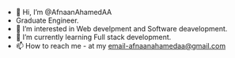 - 👋 Hi, I’m @AfnaanAhamedAA
- Graduate Engineer.
- 👀 I’m interested in Web develpment and Software deavelopment.
- 🌱 I’m currently learning Full stack development.
- 📫 How to reach me - at my email-afnaanahamedaa@gmail.com

<!---
AfnaanAhamedAA/AfnaanAhamedAA is a ✨ special ✨ repository because its `README.md` (this file) appears on your GitHub profile.
You can click the Preview link to take a look at your changes.
--->
